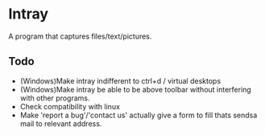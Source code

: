 # Intray
A program that captures files/text/pictures.


## Todo

- (Windows)Make intray indifferent to ctrl+d / virtual desktops
- (Windows)Make intray be able to be above toolbar without interfering with other programs.
- Check compatibility with linux
- Make 'report a bug'/'contact us' actually give a form to fill thats sendsa mail to relevant address.

